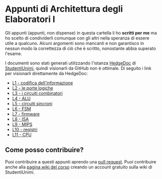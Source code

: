 # Appunti di Architettura degli Elaboratori I

Gli appunti (appunti, non dispense) in questa cartella li ho __scritti per me__ ma ho scelto di 
condividerli comunque con gli altri nella speranza di essere utile a qualcuno.
Alcuni argomenti sono mancanti e non garantisco in nessun modo la correttezza di ciò che è scritto, 
nonostante abbia superato l'esame.

I documenti sono stati generati utilizzando l'istanza [HedgeDoc](https://hedgedoc.org/) di 
[StudentiUnimi](https://studentiunimi.it), quindi visionarli da GitHub non è ottimale.
Di seguito i link per visionarli direttamente da HedgeDoc:

- [L1 - codifica dell'informazione](https://hedgedoc.studentiunimi.it/IIv3BW2UT_Gcjf3Q07GanQ)
- [L2 - le porte logiche](https://hedgedoc.studentiunimi.it/wQUFXy1tRgusC9lDQFgsOQ)
- [L3 - i circuiti combinatori](https://hedgedoc.studentiunimi.it/fBd70c7dRrWLq4WWB3tfQA)
- [L4 - ALU](https://hedgedoc.studentiunimi.it/lwP86gYVSqmioy-rV5L9vw)
- [L5 - circuiti sincroni](https://hedgedoc.studentiunimi.it/S4L-c5dXSa-IhlUIaXUZfQ)
- [L6 - FSM](https://hedgedoc.studentiunimi.it/7A-UxciFTs2Xemqq4B_5Yg)
- [L7 - firmware](https://hedgedoc.studentiunimi.it/IptlRv_sTNm1uNit1EKwUg)
- [L8 - ISA](https://hedgedoc.studentiunimi.it/ABBXK2fMRkG-6eNc2gMAcw)
- [L9 - MIPS](https://hedgedoc.studentiunimi.it/A4WlFlP4S0qOT2MdHyR6CQ)
- [L10 - registri](https://hedgedoc.studentiunimi.it/zLHWYiTbRqu8dh4Ygsz5AA)
- [L11 - CPU](https://hedgedoc.studentiunimi.it/Agi5PgyHQKystE5_-_Xtrg)

## Come posso contribuire?
Puoi contribuire a questi appunti aprendo una [pull request](https://www.digitalocean.com/community/tutorials/how-to-create-a-pull-request-on-github).
Puoi contribuire anche alla [pagina wiki del corso](https://wiki.studentiunimi.it/informatica_triennale:architettura_degli_elaboratori_1) 
creando un account gratuito sulla wiki di StudentiUnimi.
